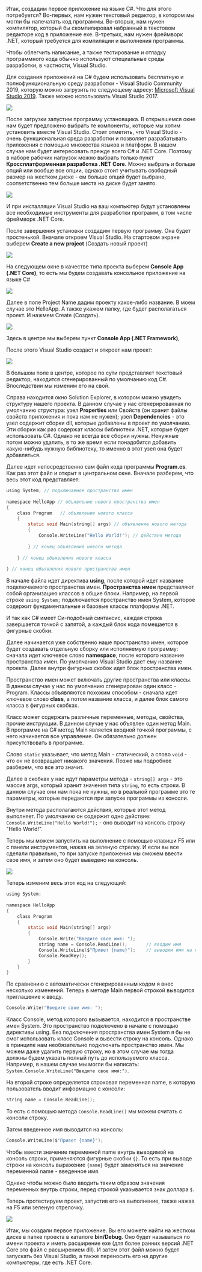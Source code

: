 Итак, создадим первое приложение на языке C#. Что для этого потребуется? Во-первых, нам нужен текстовый редактор, в котором мы могли бы напечатать код программы. Во-вторых, нам нужен компилятор, который бы скомпилировал набранный в текстовом редакторе код в приложение exe. В-третьих, нам нужен фреймворк .NET, который требуется для компиляции и выполнения программы.

Чтобы облегчить написание, а также тестирование и отладку программного кода обычно используют специальные среды разработки, в частности, Visual Studio.

Для создания приложений на C# будем использовать бесплатную и полнофункциональную среду разработки - Visual Studio Community 2019, которую можно загрузить по следующему адресу: [Microsoft Visual Studio 2019](https://www.visualstudio.com/en-us/downloads). Также можно использовать Visual Studio 2017.

![](https://metanit.com/sharp/tutorial/pics/1.7.png)

После загрузки запустим программу установщика. В открывшемся окне нам будет предложено выбрать те компоненты, которые мы хотим установить вместе Visual Studio. Стоит отметить, что Visual Studio - очень функциональная среда разработки и позволяет разрабатывать приложения с помощью множества языков и платформ. В нашем случае нам будет интересовать прежде всего C# и .NET Core. Поэтому в наборе рабочих нагрузок можно выбрать только пункт **Кроссплатформенная разработка .NET Core.** Можно выбрать и больше опций или вообще все опции, однако стоит учитывать свободный размер на жестком диске - ем больше опций будет выбрано, соответственно тем больше места на диске будет занято.

![](https://metanit.com/sharp/tutorial/pics/1.8.png)

И при инсталляции Visual Studio на ваш компьютер будут установлены все необходимые инструменты для разработки программ, в том числе фреймворк .NET Core.

После завершения установки создадим первую программу. Она будет простенькой. Вначале откроем Visual Studio. На стартовом экране выберем **Create a new project** (Создать новый проект)

![](https://metanit.com/sharp/tutorial/pics/1.9.png)

На следующем окне в качестве типа проекта выберем **Console App (.NET Core)**, то есть мы будем создавать консольное приложение на языке C#

![](https://metanit.com/sharp/tutorial/pics/1.10.png)

Далее в поле Project Name дадим проекту какое-либо название. В моем случае это HelloApp. А также укажем папку, где будет располагаться проект. И нажмем Create (Создать).

![](https://metanit.com/sharp/tutorial/pics/1.1.png)

Здесь в центре мы выберем пункт **Console App (.NET Framework)**,

После этого Visual Studio создаст и откроет нам проект:

![](https://metanit.com/sharp/tutorial/pics/1.2.png)

В большом поле в центре, которое по сути представляет текстовый редактор, находится сгенерированный по умолчанию код C#. Впоследствии мы изменим его на свой.

Справа находится окно Solution Explorer, в котором можно увидеть структуру нашего проекта. В данном случае у нас сгенерированная по умолчанию структура: узел **Properties** или Свойств (он хранит файлы свойств приложения и пока нам не нужен); узел **Dependencies** - это узел содержит сборки dll, которые добавлены в проект по умолчанию. Эти сборки как раз содержат классы библиотеки .NET, которые будет использовать C#. Однако не всегда все сборки нужны. Ненужные потом можно удалить, в то же время если понадобится добавить какую-нибудь нужную библиотеку, то именно в этот узел она будет добавляться.

Далее идет непосредственно сам файл кода программы **Program.cs**. Как раз этот файл и открыт в центральном окне. Вначале разберем, что весь этот код представляет:

```c
using System; // подключаемое пространство имен
 
namespace HelloApp // объявление нового пространства имен
{
    class Program   // объявление нового класса
    {
        static void Main(string[] args) // объявление нового метода
        {
            Console.WriteLine("Hello World!"); // действия метода
 
        } // конец объявления нового метода
 
    } // конец объявления нового класса
 
} // конец объявления нового пространства имен
```

В начале файла идет директива **using**, после которой идет название подключаемого пространства имен. **Пространства имен** представляют собой организацию классов в общие блоки. Например, на первой строке `using System;` подключается пространство имен System, которое содержит фундаментальные и базовые классы платформы .NET.

И так как C# имеет Си-подобный синтаксис, каждая строка завершается точкой с запятой, а каждый блок кода помещается в фигурные скобки.

Далее начинается уже собственно наше пространство имен, которое будет создавать отдельную сборку или исполняемую программу: сначала идет ключевое слово **namespace**, после которого название пространства имен. По умолчанию Visual Studio дает ему название проекта. Далее внутри фигурных скобок идет блок пространства имен.

Пространство имен может включать другие пространства или классы. В данном случае у нас по умолчанию сгенерирован один класс - Program. Классы объявляются похожим способом - сначала идет ключевое слово **class**, а потом название класса, и далее блок самого класса в фигурных скобках.

Класс может содержать различные переменные, методы, свойства, прочие инструкции. В данном случае у нас объявлен один метод Main. В программе на C# метод Main является входной точкой программы, с него начинается все управление. Он обязательно должен присутствовать в программе.

Слово `static` указывает, что метод Main - статический, а слово `void` - что он не возвращает никакого значения. Позже мы подробнее разберем, что все это значит.

Далее в скобках у нас идут параметры метода - `string[] args` - это массив args, который хранит значения типа `string`, то есть строки. В данном случае они нам пока не нужны, но в реальной программе это те параметры, которые передаются при запуске программы из консоли.

Внутри метода располагаются действия, которые этот метод выполняет. По умолчанию он содержит одно действие: `Console.WriteLine("Hello World!");` - оно выводит на консоль строку "Hello World!".

Теперь мы можем запустить на выполнение с помощью клавиши F5 или с панели инструментов, нажав на зеленую стрелку. И если вы все сделали правильно, то при запуске приложения мы сможем ввести свое имя, и затем оно будет выведено на консоль.

![](https://metanit.com/sharp/tutorial/pics/1.11.png)

Теперь изменим весь этот код на следующий:

```c
using System;
 
namespace HelloApp
{
    class Program
    {
        static void Main(string[] args)
        {
            Console.Write("Введите свое имя: ");
            string name = Console.ReadLine();       // вводим имя
            Console.WriteLine($"Привет {name}");    // выводим имя на консоль   
            Console.ReadKey();
        }
    }
}
```

По сравнению с автоматически сгенерированным кодом я внес несколько изменений. Теперь в методе Main первой строкой выводится приглашение к вводу.

```c
Console.Write("Введите свое имя: ");
```

Класс Console, метод которого вызывается, находится в пространстве имен System. Это пространство подключено в начале с помощью директивы using. Без подключения пространства имен System я бы не смог использовать класс Console и вывести строку на консоль. Однако в принципе нам необязательно подключать пространство имен. Мы можем даже удалить первую строку, но в этом случае мы тогда должны будем указать полный путь до используемого класса. Например, в нашем случае мы могли бы написать: `System.Console.WriteLine("Введите свое имя:")`.

На второй строке определяется строковая переменная name, в которую пользователь вводит информацию с консоли:

```c
string name = Console.ReadLine();
```

То есть с помощью метода `Console.ReadLine()` мы можем считать с консоли строку.

Затем введенное имя выводится на консоль:

```c
Console.WriteLine($"Привет {name}");
```

Чтобы ввести значение переменной name внутрь выводимой на консоль строки, применяются фигурные скобки `{}`. То есть при выводе строки на консоль выражение `{name}` будет заменяться на значение переменной name - введенное имя.

Однако чтобы можно было вводить таким образом значения переменных внутрь строки, перед строкой указывается знак доллара `$`.

Теперь протестируем проект, запустив его на выполнение, также нажав на F5 или зеленую стрелочку.

![](https://metanit.com/sharp/tutorial/pics/1.6.png)

Итак, мы создали первое приложение. Вы его можете найти на жестком диске в папке проекта в каталоге **bin/Debug**. Оно будет называться по имени проекта и иметь расширение exe (для более ранних версий .NET Core это файл с расширением dll). И затем этот файл можно будет запускать без Visual Studio, а также переносить его на другие компьютеры, где есть .NET Core.